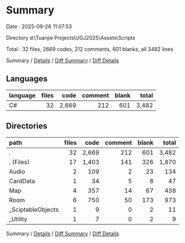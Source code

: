 # Summary

Date : 2025-09-26 11:07:53

Directory d:\\Tuanjie Projects\\UGJ2025\\Assets\\Scripts

Total : 32 files,  2669 codes, 212 comments, 601 blanks, all 3482 lines

Summary / [Details](details.md) / [Diff Summary](diff.md) / [Diff Details](diff-details.md)

## Languages
| language | files | code | comment | blank | total |
| :--- | ---: | ---: | ---: | ---: | ---: |
| C# | 32 | 2,669 | 212 | 601 | 3,482 |

## Directories
| path | files | code | comment | blank | total |
| :--- | ---: | ---: | ---: | ---: | ---: |
| . | 32 | 2,669 | 212 | 601 | 3,482 |
| . (Files) | 17 | 1,403 | 141 | 326 | 1,870 |
| Audio | 2 | 109 | 2 | 23 | 134 |
| CardData | 1 | 34 | 5 | 8 | 47 |
| Map | 4 | 357 | 14 | 67 | 438 |
| Room | 6 | 750 | 50 | 173 | 973 |
| _SciptableObjects | 1 | 9 | 0 | 2 | 11 |
| _Utility | 1 | 7 | 0 | 2 | 9 |

Summary / [Details](details.md) / [Diff Summary](diff.md) / [Diff Details](diff-details.md)